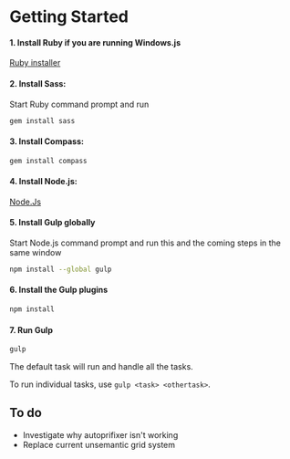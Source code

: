 # Getting Started

#### 1. Install Ruby if you are running Windows.js

[Ruby installer](http://rubyinstaller.org/)

#### 2. Install Sass:

Start Ruby command prompt and run

```sh
gem install sass
```

#### 3. Install Compass:

```sh
gem install compass
```

#### 4. Install Node.js:

[Node.Js](http://nodejs.org/)

#### 5. Install Gulp globally

Start Node.js command prompt and run this and the coming steps in the same window

```sh
npm install --global gulp
```

#### 6. Install the Gulp plugins

```sh
npm install
```

#### 7. Run Gulp

```sh
gulp
```

The default task will run and handle all the tasks.

To run individual tasks, use `gulp <task> <othertask>`.


## To do

* Investigate why autoprifixer isn't working
* Replace current unsemantic grid system
